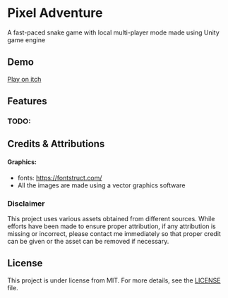# Pixel Adventure

A fast-paced snake game with local multi-player mode made using Unity game engine

## Demo

[Play on itch](https://mockjoke.itch.io/knotty-snake)

[//]: # (<p align="center">)

[//]: # (    <img src="README-Resources/Start-Screen.png" alt="Start-Screen" width="300px">)

[//]: # (    <img src="README-Resources/CharacterSelection-Menu.png" alt="CharacterSelection-Menu" width="300px">)

[//]: # (</p>)

[//]: # (<p align="center">)

[//]: # (    <img src="README-Resources/Gameplay-Level2.png" alt="Gameplay-Level2" width="300px">)

[//]: # (    <img src="README-Resources/Gameplay-Level3.png" alt="Gameplay-Level3" width="300px">)

[//]: # (</p>)

[//]: # (<p align="center">)

[//]: # (    <img src="README-Resources/Gameplay-Level4.png" alt="Gameplay-Level4" width="300px">)

[//]: # (    <img src="README-Resources/ExtraLives-Menu.png" alt="ExtraLives-Menu" width="300px">)

[//]: # (</p>)

## Features

[//]: # (- 2D platformer character with all basic mechanics i.e. movement, flipping, jump-extra jump, wall grab & wall jump, dash, animations)

[//]: # (- 2D patrolling & basic shooting AI for enemies)

[//]: # (- Multiple physics & joint based traps)

[//]: # (- Character selection with unique movement abilities for each character)

[//]: # (- AudioManager to play specific or randomised background music, to play sound effects, to change music on level change etc.)

[//]: # (- Level system)

[//]: # (- Checkpoint system & respawn)

[//]: # (- Simple PlayerPrefs based save system covering all necessary fields)

[//]: # (- UI/UX for game states &#40;win, lose, pause&#41;, health, title screen etc.)

### TODO:

[//]: # (- [x] Upgrade to new input system)

[//]: # (- [ ] Gamepad support for UI/UX )

[//]: # (- [ ] Input rebinding)

[//]: # (- [x] Wall Climb & Jump)

[//]: # (- [ ] More unique enemies)

[//]: # (- [ ] Background scrolling)

[//]: # (- [ ] Player character with combat support)

[//]: # (- [ ] Screen Transition Fade In/out)

## Credits & Attributions

[//]: # (#### Utilities:)

[//]: # (- https://aseprite.org/)

#### Graphics:
- fonts: https://fontstruct.com/
- All the images are made using a vector graphics software

[//]: # (#### Sounds: )

[//]: # (- https://freesound.org/people/RHumphries/packs/117/)

[//]: # (- https://www.freesfx.co.uk/)

### Disclaimer

This project uses various assets obtained from different sources. While efforts have been made to ensure proper attribution, if any attribution is missing or incorrect, please contact me immediately so that proper credit can be given or the asset can be removed if necessary.

## License

This project is under license from MIT. For more details, see the [LICENSE](LICENSE) file.


